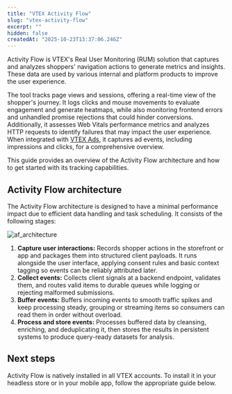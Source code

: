 ```yaml
---
title: "VTEX Activity Flow"
slug: "vtex-activity-flow"
excerpt: ""
hidden: false
createdAt: "2025-10-23T13:37:06.246Z"
---
```


Activity Flow is VTEX's Real User Monitoring (RUM) solution that captures and analyzes shoppers' navigation actions to generate metrics and insights. These data are used by various internal and platform products to improve the user experience.

The tool tracks page views and sessions, offering a real-time view of the shopper's journey. It logs clicks and mouse movements to evaluate engagement and generate heatmaps, while also monitoring frontend errors and unhandled promise rejections that could hinder conversions. Additionally, it assesses Web Vitals performance metrics and analyzes HTTP requests to identify failures that may impact the user experience. When integrated with [VTEX Ads](https://developers.vtex.com/docs/guides/vtex-ads), it captures ad events, including impressions and clicks, for a comprehensive overview.

This guide provides an overview of the Activity Flow architecture and how to get started with its tracking capabilities.

## Activity Flow architecture

The Activity Flow architecture is designed to have a minimal performance impact due to efficient data handling and task scheduling. It consists of the following stages:

![af_architecture](https://vtexhelp.vtexassets.com/assets/docs/src/af_architecture___9b087c8725f7ed72a1c08142c17eaec1.png) 

1. **Capture user interactions:** Records shopper actions in the storefront or app and packages them into structured client payloads. It runs alongside the user interface, applying consent rules and basic context tagging so events can be reliably attributed later.
2. **Collect events:** Collects client signals at a backend endpoint, validates them, and routes valid items to durable queues while logging or rejecting malformed submissions.
3. **Buffer events:** Buffers incoming events to smooth traffic spikes and keep processing steady, grouping or streaming items so consumers can read them in order without overload.
4. **Process and store events:** Processes buffered data by cleansing, enriching, and deduplicating it, then stores the results in persistent systems to produce query-ready datasets for analysis.

## Next steps

Activity Flow is natively installed in all VTEX accounts. To install it in your headless store or in your mobile app, follow the appropriate guide below.

<Flex>

<WhatsNextCard
title="Installing Activity Flow in Headless stores"
description="Learn how to install Activity Flow in your Headless store."
linkTo="/docs/guides/installing-activity-flow-in-headless-stores"
linkTitle="See more"
/>

<WhatsNextCard
title="Installing Activity Flow in mobile apps"
description="Learn how to install Activity Flow in mobile apps."
linkTo="/docs/guides/installing-activity-flow-in-mobile-apps"
linkTitle="See more"
/>

</Flex>
